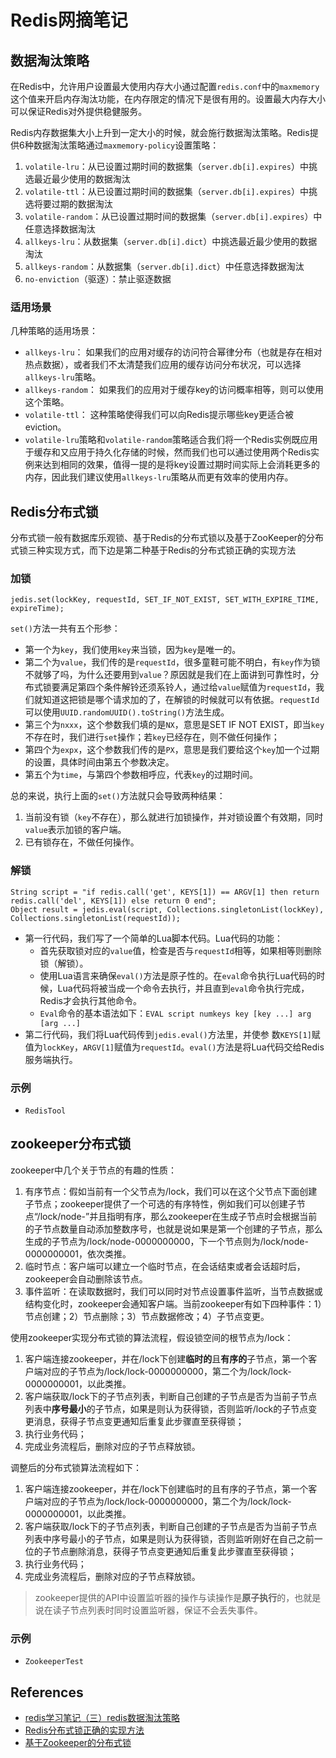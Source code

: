 # Redis网摘笔记

## 数据淘汰策略
在Redis中，允许用户设置最大使用内存大小通过配置`redis.conf`中的`maxmemory`这个值来开启内存淘汰功能，在内存限定的情况下是很有用的。设置最大内存大小可以保证Redis对外提供稳健服务。

Redis内存数据集大小上升到一定大小的时候，就会施行数据淘汰策略。Redis提供6种数据淘汰策略通过`maxmemory-policy`设置策略：
1. `volatile-lru`：从已设置过期时间的数据集（`server.db[i].expires`）中挑选最近最少使用的数据淘汰
1. `volatile-ttl`：从已设置过期时间的数据集（`server.db[i].expires`）中挑选将要过期的数据淘汰
1. `volatile-random`：从已设置过期时间的数据集（`server.db[i].expires`）中任意选择数据淘汰
1. `allkeys-lru`：从数据集（`server.db[i].dict`）中挑选最近最少使用的数据淘汰
1. `allkeys-random`：从数据集（`server.db[i].dict`）中任意选择数据淘汰
1. `no-enviction`（驱逐）：禁止驱逐数据

### 适用场景
几种策略的适用场景：
- `allkeys-lru`： 如果我们的应用对缓存的访问符合幂律分布（也就是存在相对热点数据），或者我们不太清楚我们应用的缓存访问分布状况，可以选择`allkeys-lru`策略。
- `allkeys-random`： 如果我们的应用对于缓存key的访问概率相等，则可以使用这个策略。
- `volatile-ttl`： 这种策略使得我们可以向Redis提示哪些key更适合被eviction。
- `volatile-lru`策略和`volatile-random`策略适合我们将一个Redis实例既应用于缓存和又应用于持久化存储的时候，然而我们也可以通过使用两个Redis实例来达到相同的效果，值得一提的是将key设置过期时间实际上会消耗更多的内存，因此我们建议使用`allkeys-lru`策略从而更有效率的使用内存。

## Redis分布式锁
分布式锁一般有数据库乐观锁、基于Redis的分布式锁以及基于ZooKeeper的分布式锁三种实现方式，而下边是第二种基于Redis的分布式锁正确的实现方法

### 加锁
```
jedis.set(lockKey, requestId, SET_IF_NOT_EXIST, SET_WITH_EXPIRE_TIME, expireTime);
```
`set()`方法一共有五个形参：
- 第一个为`key`，我们使用`key`来当锁，因为`key`是唯一的。
- 第二个为`value`，我们传的是`requestId`，很多童鞋可能不明白，有`key`作为锁不就够了吗，为什么还要用到`value`？原因就是我们在上面讲到可靠性时，分布式锁要满足第四个条件解铃还须系铃人，通过给`value`赋值为`requestId`，我们就知道这把锁是哪个请求加的了，在解锁的时候就可以有依据。`requestId`可以使用`UUID.randomUUID().toString()`方法生成。
- 第三个为`nxxx`，这个参数我们填的是`NX`，意思是SET IF NOT EXIST，即当`key`不存在时，我们进行`set`操作；若`key`已经存在，则不做任何操作；
- 第四个为`expx`，这个参数我们传的是`PX`，意思是我们要给这个`key`加一个过期的设置，具体时间由第五个参数决定。
- 第五个为`time`，与第四个参数相呼应，代表`key`的过期时间。

总的来说，执行上面的`set()`方法就只会导致两种结果：
1. 当前没有锁（`key`不存在），那么就进行加锁操作，并对锁设置个有效期，同时`value`表示加锁的客户端。
1. 已有锁存在，不做任何操作。

### 解锁
```
String script = "if redis.call('get', KEYS[1]) == ARGV[1] then return redis.call('del', KEYS[1]) else return 0 end";
Object result = jedis.eval(script, Collections.singletonList(lockKey), Collections.singletonList(requestId));
```
- 第一行代码，我们写了一个简单的Lua脚本代码。Lua代码的功能：
    - 首先获取锁对应的`value`值，检查是否与`requestId`相等，如果相等则删除锁（解锁）。
    - 使用Lua语言来确保`eval()`方法是原子性的。在`eval`命令执行Lua代码的时候，Lua代码将被当成一个命令去执行，并且直到`eval`命令执行完成，Redis才会执行其他命令。
    - `Eval`命令的基本语法如下：`EVAL script numkeys key [key ...] arg [arg ...]`
- 第二行代码，我们将Lua代码传到`jedis.eval()`方法里，并使参	数`KEYS[1]`赋值为`lockKey`，`ARGV[1]`赋值为`requestId`。`eval()`方法是将Lua代码交给Redis服务端执行。

### 示例
- `RedisTool`

## zookeeper分布式锁
zookeeper中几个关于节点的有趣的性质：
1. 有序节点：假如当前有一个父节点为/lock，我们可以在这个父节点下面创建子节点；zookeeper提供了一个可选的有序特性，例如我们可以创建子节点“/lock/node-”并且指明有序，那么zookeeper在生成子节点时会根据当前的子节点数量自动添加整数序号，也就是说如果是第一个创建的子节点，那么生成的子节点为/lock/node-0000000000，下一个节点则为/lock/node-0000000001，依次类推。
1. 临时节点：客户端可以建立一个临时节点，在会话结束或者会话超时后，zookeeper会自动删除该节点。
1. 事件监听：在读取数据时，我们可以同时对节点设置事件监听，当节点数据或结构变化时，zookeeper会通知客户端。当前zookeeper有如下四种事件：1）节点创建；2）节点删除；3）节点数据修改；4）子节点变更。

使用zookeeper实现分布式锁的算法流程，假设锁空间的根节点为/lock：
1. 客户端连接zookeeper，并在/lock下创建**临时的**且**有序的**子节点，第一个客户端对应的子节点为/lock/lock-0000000000，第二个为/lock/lock-0000000001，以此类推。
1. 客户端获取/lock下的子节点列表，判断自己创建的子节点是否为当前子节点列表中**序号最小**的子节点，如果是则认为获得锁，否则监听/lock的子节点变更消息，获得子节点变更通知后重复此步骤直至获得锁；
1. 执行业务代码；
1. 完成业务流程后，删除对应的子节点释放锁。

调整后的分布式锁算法流程如下：
1. 客户端连接zookeeper，并在/lock下创建临时的且有序的子节点，第一个客户端对应的子节点为/lock/lock-0000000000，第二个为/lock/lock-0000000001，以此类推。
1. 客户端获取/lock下的子节点列表，判断自己创建的子节点是否为当前子节点列表中序号最小的子节点，如果是则认为获得锁，否则监听刚好在自己之前一位的子节点删除消息，获得子节点变更通知后重复此步骤直至获得锁；
1. 执行业务代码；
1. 完成业务流程后，删除对应的子节点释放锁。

>zookeeper提供的API中设置监听器的操作与读操作是**原子执行**的，也就是说在读子节点列表时同时设置监听器，保证不会丢失事件。

### 示例
- `ZookeeperTest`

## References
- [redis学习笔记（三）redis数据淘汰策略](https://blog.csdn.net/liubenlong007/article/details/53690103) 
- [Redis分布式锁正确的实现方法](https://www.w3cschool.cn/redis/redis-yj3f2p0c.html) 
- [基于Zookeeper的分布式锁](http://www.dengshenyu.com/java/%E5%88%86%E5%B8%83%E5%BC%8F%E7%B3%BB%E7%BB%9F/2017/10/23/zookeeper-distributed-lock.html) 